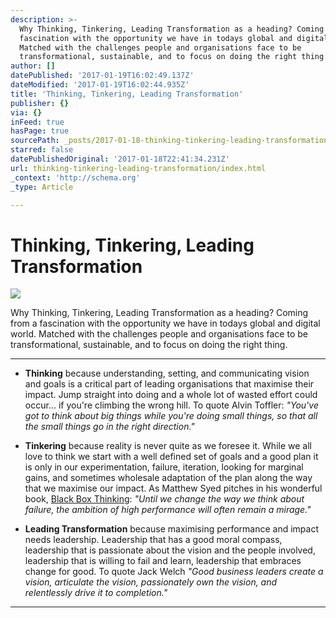 ```yaml
---
description: >-
  Why Thinking, Tinkering, Leading Transformation as a heading? Coming from a
  fascination with the opportunity we have in todays global and digital world.
  Matched with the challenges people and organisations face to be
  transformational, sustainable, and to focus on doing the right thing.
author: []
datePublished: '2017-01-19T16:02:49.137Z'
dateModified: '2017-01-19T16:02:44.935Z'
title: 'Thinking, Tinkering, Leading Transformation'
publisher: {}
via: {}
inFeed: true
hasPage: true
sourcePath: _posts/2017-01-18-thinking-tinkering-leading-transformation.md
starred: false
datePublishedOriginal: '2017-01-18T22:41:34.231Z'
url: thinking-tinkering-leading-transformation/index.html
_context: 'http://schema.org'
_type: Article

---
```

# Thinking, Tinkering, Leading Transformation
![](https://the-grid-user-content.s3-us-west-2.amazonaws.com/02cd2563-a198-4d8d-a414-bc07516a1a0b.jpg)

Why Thinking, Tinkering, Leading Transformation as a heading? Coming from a fascination with the opportunity we have in todays global and digital world. Matched with the challenges people and organisations face to be transformational, sustainable, and to focus on doing the right thing.

---

* **Thinking** because understanding, setting, and communicating vision and goals is a critical part of leading organisations that maximise their impact. Jump straight into doing and a whole lot of wasted effort could occur... if you're climbing the wrong hill. To quote Alvin Toffler: _"You've got to think about big things while you're doing small things, so that all the small things go in the right direction."_

* **Tinkering** because reality is never quite as we foresee it. While we all love to think we start with a well defined set of goals and a good plan it is only in our experimentation, failure, iteration, looking for marginal gains, and sometimes wholesale adaptation of the plan along the way that we maximise our impact. As Matthew Syed pitches in his wonderful book, [Black Box Thinking][0]: _"Until we change the way we think about failure, the ambition of high performance will often remain a mirage."_

* **Leading Transformation** because maximising performance and impact needs leadership. Leadership that has a good moral compass, leadership that is passionate about the vision and the people involved, leadership that is willing to fail and learn, leadership that embraces change for good. To quote Jack Welch _"Good business leaders create a vision, articulate the vision, passionately own the vision, and relentlessly drive it to completion."_

---



[0]: http://www.matthewsyed.co.uk/books/